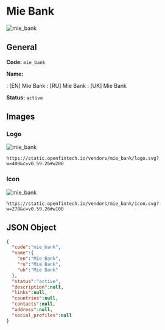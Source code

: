 
# Mie Bank 
![mie_bank](https://static.openfintech.io/vendors/mie_bank/logo.svg?w=400&c=v0.59.26#w200)  

## General 
 
**Code:** `mie_bank` 
 
**Name:** 
 
:	[EN] Mie Bank 
:	[RU] Mie Bank 
:	[UK] Mie Bank 
 
**Status:** `active` 
 

## Images 

### Logo 
 
![mie_bank](https://static.openfintech.io/vendors/mie_bank/logo.svg?w=400&c=v0.59.26#w200)  

```
https://static.openfintech.io/vendors/mie_bank/logo.svg?w=400&c=v0.59.26#w200
```  

### Icon 
 
![mie_bank](https://static.openfintech.io/vendors/mie_bank/icon.svg?w=278&c=v0.59.26#w100)  

```
https://static.openfintech.io/vendors/mie_bank/icon.svg?w=278&c=v0.59.26#w100
```  

## JSON Object 

```json
{
  "code":"mie_bank",
  "name":{
    "en":"Mie Bank",
    "ru":"Mie Bank",
    "uk":"Mie Bank"
  },
  "status":"active",
  "description":null,
  "links":null,
  "countries":null,
  "contacts":null,
  "address":null,
  "social_profiles":null
}
```  

